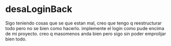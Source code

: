 # desaLoginBack

Sigo teniendo cosas que se que estan mal, creo que tengo q reestructurar todo pero no se bien como hacerlo. implemente el login como pude encima de mi proyecto. 
creo q masomenos anda bien pero sigo sin poder emprolijar bien todo. 
